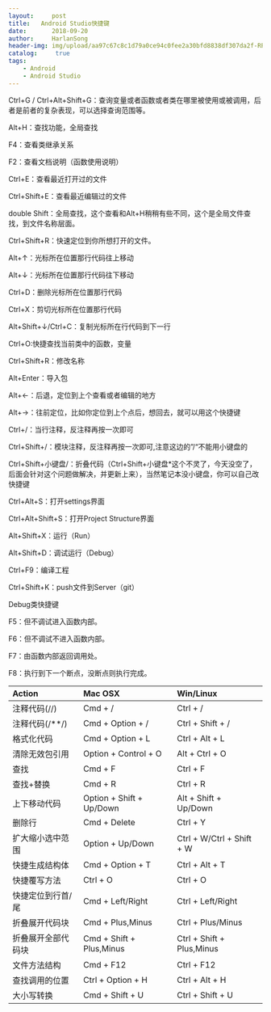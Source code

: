 ```yaml
---
layout:     post
title:   Android Studio快捷键
date:       2018-09-20
author:     HarlanSong
header-img: img/upload/aa97c67c8c1d79a0ce94c0fee2a30bfd8838df307da2f-RPC97X.jpg
catalog: 	 true
tags:
    - Android
    - Android Studio
---
```


Ctrl+G / Ctrl+Alt+Shift+G：查询变量或者函数或者类在哪里被使用或被调用，后者是前者的复杂表现，可以选择查询范围等。

Alt+H：查找功能，全局查找

F4：查看类继承关系

F2：查看文档说明（函数使用说明）

Ctrl+E：查看最近打开过的文件

Ctrl+Shift+E：查看最近编辑过的文件

double Shift：全局查找，这个查看和Alt+H稍稍有些不同，这个是全局文件查找，到文件名称层面。

Ctrl+Shift+R：快速定位到你所想打开的文件。

Alt+↑：光标所在位置那行代码往上移动

Alt+↓：光标所在位置那行代码往下移动

Ctrl+D：删除光标所在位置那行代码

Ctrl+X：剪切光标所在位置那行代码

Alt+Shift+↓/Ctrl+C：复制光标所在行代码到下一行

Ctrl+O:快捷查找当前类中的函数，变量

Ctrl+Shift+R：修改名称

Alt+Enter：导入包

Alt+←：后退，定位到上个查看或者编辑的地方

Alt+→：往前定位，比如你定位到上个点后，想回去，就可以用这个快捷键

Ctrl+/：当行注释，反注释再按一次即可

Ctrl+Shift+/：模块注释，反注释再按一次即可,注意这边的”/“不能用小键盘的

Ctrl+Shift+小键盘/：折叠代码（Ctrl+Shift+小键盘*这个不灵了，今天没空了，后面会针对这个问题做解决，并更新上来），当然笔记本没小键盘，你可以自己改快捷键

Ctrl+Alt+S：打开settings界面

Ctrl+Alt+Shift+S：打开Project Structure界面

Alt+Shift+X：运行（Run）

Alt+Shift+D：调试运行（Debug）

Ctrl+F9：编译工程

Ctrl+Shift+K：push文件到Server（git）

Debug类快捷键

F5：但不调试进入函数内部。

F6：但不调试不进入函数内部。

F7：由函数内部返回调用处。

F8：执行到下一个断点，没断点则执行完成。

| Action  |  Mac OSX	 |  Win/Linux |
| :------------ | :------------ | :------------ |
|注释代码(//)  | Cmd + /  |  Ctrl + / |
|注释代码(/**/)|	Cmd + Option + /|Ctrl + Shift + /|
|格式化代码|	Cmd + Option + L|Ctrl + Alt + L|
|清除无效包引用|	Option + Control + O	|Alt + Ctrl + O|
|查找|	Cmd + F	|Ctrl + F|
|查找+替换	|Cmd + R	|Ctrl + R|
|上下移动代码|Option + Shift + Up/Down	|Alt + Shift + Up/Down|
|删除行|	Cmd + Delete	|Ctrl + Y|
|扩大缩小选中范围|Option + Up/Down	|Ctrl + W/Ctrl + Shift + W|
|快捷生成结构体|Cmd + Option + T|Ctrl + Alt + T|
|快捷覆写方法	|Ctrl + O|Ctrl + O|
|快捷定位到行首/尾|	Cmd + Left/Right|Ctrl + Left/Right|
|折叠展开代码块	|Cmd + Plus,Minus|Ctrl + Plus/Minus|
|折叠展开全部代码块	|Cmd + Shift + Plus,Minus|Ctrl + Shift + Plus,Minus|
|文件方法结构|Cmd + F12|	Ctrl + F12|
|查找调用的位置|Ctrl + Option + H	|Ctrl + Alt + H|
|大小写转换	|Cmd + Shift + U	|Ctrl + Shift + U|
